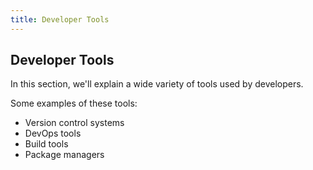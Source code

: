 ```yaml
---
title: Developer Tools
---
```

## Developer Tools

In this section, we'll explain a wide variety of tools used by developers.

Some examples of these tools:
- Version control systems
- DevOps tools
- Build tools
- Package managers
